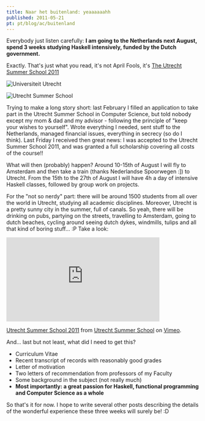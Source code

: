 ```yaml
---
title: Naar het buitenland: yeaaaaaahh
published: 2011-05-21
pt: pt/blog/ac/buitenland
---
```


Everybody just listen carefully:
**I am going to the Netherlands next August, spend 3 weeks studying Haskell intensively, funded by the Dutch government.**

Exactly. That's just what you read, it's not April Fools,
it's [The Utrecht Summer School 2011][1]

![Universiteit Utrecht](/files/imgs/2011-05_UUlogo.gif)

![Utrecht Summer School](/files/imgs/2011-05_logo_uss.gif)

<!--more-->

Trying to make a long story short:
last February I filled an application to take part in the Utrecht Summer School in Computer Science,
but told nobody except my mom & dad and my advisor - following the principle of "keep your wishes to yourself".
Wrote everything I needed, sent stuff to the Netherlands, managed financial issues, everything in secrecy (so do I think).
Last Friday I received then great news: I was accepted to the Utrecht Summer School 2011, and was granted a full scholarship covering all costs of the course!!

What will then (probably) happen?
Around 10-15th of August I will fly to Amsterdam and then take a train (thanks Nederlandse Spoorwegen :]) to Utrecht.
From the 15th to the 27th of August I will have 4h a day of intensive Haskell classes, followed by group work on projects.

For the "not so nerdy" part: there will be around 1500 students from all over the world in Utrecht, studying all academic disciplines.
Moreover, Utrecht is a pretty sunny city in the summer, full of canals.
So yeah, there will be drinking on pubs, partying on the streets, travelling to Amsterdam, going to dutch beaches, cycling around seeing dutch dykes, windmills, tulips and all that kind of boring stuff... :P Take a look:

<iframe src="http://player.vimeo.com/video/18421855?title=0&byline=0&portrait=0" width="400" height="220" frameborder="0"></iframe>

[Utrecht Summer School 2011][2] from [Utrecht Summer School][3] on [Vimeo][4].

And... last but not least, what did I need to get this?

  * Curriculum Vitae
  * Recent transcript of records with reasonably good grades
  * Letter of motivation
  * Two letters of recommendation from professors of my Faculty
  * Some background in the subject (not really much)
  * **Most importantly: a great passion for Haskell, functional programming and Computer Science as a whole**

So that's it for now.
I hope to write several other posts describing the details of the wonderful experience these three weeks will surely be! :D

[1]: <http://www.utrechtsummerschool.nl/>
[2]: <http://vimeo.com/18421855>
[3]: <http://vimeo.com/user5643916>
[4]: <http://vimeo.com>
